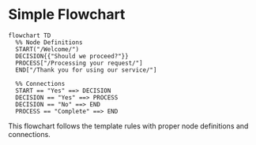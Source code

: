 # Simple Flowchart

```mermaid
flowchart TD
  %% Node Definitions
  START("/Welcome/")
  DECISION{{"Should we proceed?"}}
  PROCESS["/Processing your request/"]
  END["/Thank you for using our service/"]
  
  %% Connections
  START == "Yes" ==> DECISION
  DECISION == "Yes" ==> PROCESS
  DECISION == "No" ==> END
  PROCESS == "Complete" ==> END
```

This flowchart follows the template rules with proper node definitions and connections. 